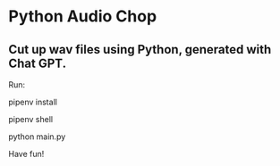 # Python Audio Chop
## Cut up wav files using Python, generated with Chat GPT. 
Run:

pipenv install 

pipenv shell 

python main.py

Have fun!